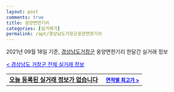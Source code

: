 ```yaml
---
layout: post
comments: true
title: 웅양면한기리
categories: [실거래가]
permalink: /apt/경상남도거창군웅양면한기리
---
```


2021년 09월 18일 기준, <a href="/apt/경상남도거창군">경상남도거창군</a> 웅양면한기리 한달간 실거래 정보

<a style="color: blue;" href="/apt/경상남도거창군">< 경상남도 거창군 전체 실거래 정보</a>
<!---- start ---->
<table>
  <tr>
    <td colspan="4" style="font-weight: bold;"><a href="/apt/경상남도거창군웅양면한기리{name_without_space}">오늘 등록된 실거래 정보가 없습니다</a> &nbsp;&nbsp;&nbsp; <a style="color: blue; font-size: smaller;" href="/apt/경상남도거창군웅양면한기리{name_without_space}">면적별 최고가 ></a></td>
  </tr>
    
</table>
<!---- end ---->
    